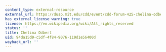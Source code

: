```yaml
---
content_type: external-resource
external_url: https://dusp.mit.edu/cdd/event/cdd-forum-425-chelina-odbert-kounkuey-design-initiative
has_external_license_warning: true
license: https://en.wikipedia.org/wiki/All_rights_reserved
status: ''
title: Chelina Odbert
uid: 94da15d9-c5df-4f84-9076-119d1e56400d
wayback_url: ''
---
```

